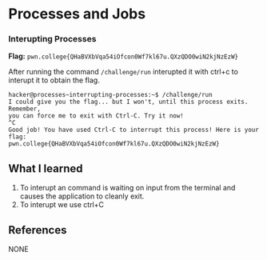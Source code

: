 # Processes and Jobs

### Interupting Processes

**Flag:** `pwn.college{QHaBVXbVqa54iOfcon0Wf7kl67u.QXzQDO0wiN2kjNzEzW}`

After running the command `/challenge/run` interupted it with ctrl+c to interupt it to obtain the flag.

```
hacker@processes~interrupting-processes:~$ /challenge/run 
I could give you the flag... but I won't, until this process exits. Remember, 
you can force me to exit with Ctrl-C. Try it now!
^C
Good job! You have used Ctrl-C to interrupt this process! Here is your flag:
pwn.college{QHaBVXbVqa54iOfcon0Wf7kl67u.QXzQDO0wiN2kjNzEzW}
```

## What I learned

1. To interupt an command is waiting on input from the terminal and causes the application to cleanly exit.
2. To interupt we use ctrl+C

## References

NONE
